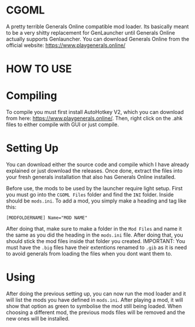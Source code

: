 # CGOML
 A pretty terrible Generals Online compatible mod loader. Its basically meant to be a very shitty replacement for GenLauncher until Generals Online actually supports Genlauncher.
You can download Generals Online from the official website: https://www.playgenerals.online/

 
# HOW TO USE

# Compiling
To compile you must first install AutoHotkey V2, which you can download from here: https://www.playgenerals.online/. Then, right click on the .ahk files to either compile with GUI or just compile.

# Setting Up

You can download either the source code and compile which I have already explained or just download the releases. Once done, extract the files into your fresh generals installation that also has Generals Online installed.

Before use, the mods to be used by the launcher require light setup. First you must go into the `CGOML Files` folder and find the `INI` folder. Inside should be `mods.ini`. To add a mod, you simply make a heading and tag like this:

`[MODFOLDERNAME]
Name="MOD NAME"`

After doing that, make sure to make a folder in the `Mod Files` and name it the same as you did the heading in the `mods.ini` file. After doing that, you should stick the mod files inside that folder you created. IMPORTANT: You must have the `.big` files have their extentions renamed to `.gib` as it is need to avoid generals from loading the files when you dont want them to. 

# Using

After doing the previous setting up, you can now run the mod loader and it will list the mods you have defined in `mods.ini`. After playing a mod, it will show that option as green to symbolise the mod still being loaded. When choosing a different mod, the previous mods files will be removed and the new ones will be installed.
